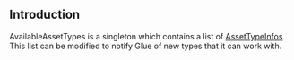 ## Introduction

AvailableAssetTypes is a singleton which contains a list of [AssetTypeInfos](/frb/docs/index.php?title=FlatRedBall.Glue.Elements.AssetTypeInfo.md "FlatRedBall.Glue.Elements.AssetTypeInfo"). This list can be modified to notify Glue of new types that it can work with.
